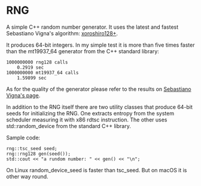 # RNG
A simple C++ random number generator. It uses the latest and fastest
Sebastiano Vigna's algorithm: [xoroshiro128+](http://xoroshiro.di.unimi.it/xoroshiro128plus.c).

It produces 64-bit integers. In my simple test it is more than five times
faster than the mt19937_64 generator from the C++ standard library:

```
1000000000 rng128 calls
    0.2919 sec
1000000000 mt19937_64 calls
    1.59899 sec
```

As for the quality of the generator please refer to the results on
[Sebastiano Vigna's page](http://xoroshiro.di.unimi.it/).

In addition to the RNG itself there are two utility classes that
produce 64-bit seeds for initializing the RNG. One extracts entropy
from the system scheduler measuring it with x86 rdtsc instruction.
The other uses std::random_device from the standard C++ library.

Sample code:

```
rng::tsc_seed seed;
rng::rng128 gen(seed());
std::cout << "a rundom number: " << gen() << "\n";
```

On Linux random_device_seed is faster than tsc_seed. But on macOS
it is other way round.
